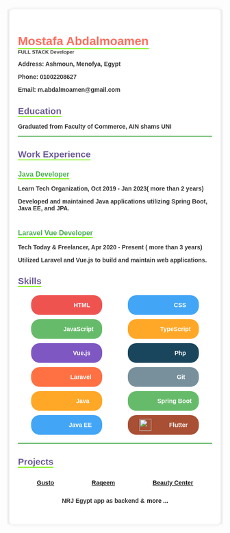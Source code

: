 <div
  style="
    font-family: Arial, sans-serif;
    margin: 0;
    padding: 0;
    background-color: #f5f5f5;
    color: #333;
    font-weight: bold;
  "
>
  <link
    rel="stylesheet"
    href="https://cdnjs.cloudflare.com/ajax/libs/font-awesome/5.15.4/css/all.min.css"
  />
  <div
    class="container"
    style="
      width: 90%;
      margin: 5px auto;
      background-color: #fff;
      padding: 20px;
      border-radius: 8px;
      box-shadow: 0 0 10px rgba(0, 0, 0, 0.1);
    "
  >
    <h1
      style="
        color: #ff6f61;
        font-family: Verdana, sans-serif;
        margin-bottom: 0;
        border-bottom: 2px solid #75f306;
        width: fit-content;
      "
    >
      Mostafa Abdalmoamen
    </h1>
    <small>FULL STACK Developer </small>
    <div class="contact-info">
      <p>Address: Ashmoun, Menofya, Egypt</p>
      <p>Phone: 01002208627</p>
      <p>Email: m.abdalmoamen@gmail.com</p>
    </div>
    <div class="contact-info" style="border-bottom: 2px solid #4caf50">
      <h2
        style="
          color: #6b5b95;
          font-family: Verdana, sans-serif;
          margin-bottom: 0;
          border-bottom: 2px solid #75f306;
          width: fit-content;
        "
      >
        Education
      </h2>
      <p>Graduated from Faculty of Commerce, AIN shams UNI</p>
    </div>
    <h2
      style="
        color: #6b5b95;
        font-family: Verdana, sans-serif;
        margin-bottom: 0;
        border-bottom: 2px solid #75f306;
        width: fit-content;
      "
    >
      Work Experience
    </h2>
    <div class="work-experience contact-info">
      <h3
        style="
          color: #4caf50;
          font-family: Verdana, sans-serif;
          margin-bottom: 0;
          border-bottom: 2px solid #75f306;
          width: fit-content;
        "
      >
        Java Developer
      </h3>
      <p>Learn Tech Organization, Oct 2019 - Jan 2023( more than 2 years)</p>
      <p>
        Developed and maintained Java applications utilizing Spring Boot, Java
        EE, and JPA.
      </p>
      <hr
        style="
          color: #4caf50;
          font-family: Verdana, sans-serif;
          margin-bottom: 0;
          border-bottom: 2px solid #75f306;
          width: fit-content;
        "
      />
      <h3
        style="
          color: #4caf50;
          font-family: Verdana, sans-serif;
          margin-bottom: 0;
          border-bottom: 2px solid #75f306;
          width: fit-content;
        "
      >
        Laravel Vue Developer
      </h3>
      <p>
        Tech Today &amp; Freelancer, Apr 2020 - Present ( more than 3 years)
      </p>
      <p>Utilized Laravel and Vue.js to build and maintain web applications.</p>
    </div>
    <h2
      style="
        color: #6b5b95;
        font-family: Verdana, sans-serif;
        margin-bottom: 0;
        border-bottom: 2px solid #75f306;
        width: fit-content;
      "
    >
      Skills
    </h2>
    <div class="skills" style="border-bottom: 2px solid #4caf50">
      <ul
        style="
          list-style-type: none;
          padding-left: 0;
          display: flex;
          flex-wrap: wrap;
        "
      >
        <li
          style="
            margin: 5px auto;
            padding: 8px;
            border-radius: 20px;
            color: #fff;
            height: 30px;
            width: 150px;
            display: flex;
            align-items: center;
            justify-content: space-around;
            background-color: #ef5350;
          "
          class="html"
        >
          <i
            style="
              height: 28px;
              width: 28px;
              font-size: 28px;
              margin-right: 5px;
            "
            class="icon fab fa-html5"
          ></i
          >HTML
        </li>
        <li
          style="
            margin: 5px auto;
            padding: 8px;
            border-radius: 20px;
            color: #fff;
            height: 30px;
            width: 150px;
            display: flex;
            align-items: center;
            justify-content: space-around;
            background-color: #42a5f5;
          "
          class="css"
        >
          <i
            style="
              height: 28px;
              width: 28px;
              font-size: 28px;
              margin-right: 5px;
            "
            class="icon fab fa-css3-alt"
          ></i
          >CSS
        </li>
        <li
          style="
            margin: 5px auto;
            padding: 8px;
            border-radius: 20px;
            color: #fff;
            height: 30px;
            width: 150px;
            display: flex;
            align-items: center;
            justify-content: space-around;
            background-color: #66bb6a;
          "
          class="js"
        >
          <i
            style="
              height: 28px;
              width: 28px;
              font-size: 28px;
              margin-right: 5px;
            "
            class="icon fab fa-js"
          ></i
          >JavaScript
        </li>
        <li
          style="
            margin: 5px auto;
            padding: 8px;
            border-radius: 20px;
            color: #fff;
            height: 30px;
            width: 150px;
            display: flex;
            align-items: center;
            justify-content: space-around;
            background-color: #ffa726;
          "
          class="ts"
        >
          <i
            style="
              height: 28px;
              width: 28px;
              font-size: 28px;
              margin-right: 5px;
            "
            class="icon fab fa-react"
          ></i
          >TypeScript
        </li>
        <li
          style="
            margin: 5px auto;
            padding: 8px;
            border-radius: 20px;
            color: #fff;
            height: 30px;
            width: 150px;
            display: flex;
            align-items: center;
            justify-content: space-around;
            background-color: #7e57c2;
          "
          class="vuejs"
        >
          <i
            style="
              height: 28px;
              width: 28px;
              font-size: 28px;
              margin-right: 5px;
            "
            class="icon fab fa-vuejs"
          ></i
          >Vue.js
        </li>
        <li
          style="
            margin: 5px auto;
            padding: 8px;
            border-radius: 20px;
            color: #fff;
            height: 30px;
            width: 150px;
            display: flex;
            align-items: center;
            justify-content: space-around;
            background-color: #19465c;
          "
          class="Php"
        >
          <i
            style="
              height: 28px;
              width: 28px;
              font-size: 28px;
              margin-right: 5px;
            "
            class="icon fab fa-php"
          ></i
          >Php
        </li>
        <li
          style="
            margin: 5px auto;
            padding: 8px;
            border-radius: 20px;
            color: #fff;
            height: 30px;
            width: 150px;
            display: flex;
            align-items: center;
            justify-content: space-around;
            background-color: #ff7043;
          "
          class="laravel"
        >
          <i
            style="
              height: 28px;
              width: 28px;
              font-size: 28px;
              margin-right: 5px;
            "
            class="icon fab fa-laravel"
          ></i
          >Laravel
        </li>
        <li
          style="
            margin: 5px auto;
            padding: 8px;
            border-radius: 20px;
            color: #fff;
            height: 30px;
            width: 150px;
            display: flex;
            align-items: center;
            justify-content: space-around;
            background-color: #78909c;
          "
          class="git"
        >
          <i
            style="
              height: 28px;
              width: 28px;
              font-size: 28px;
              margin-right: 5px;
            "
            class="icon fab fa-git"
          ></i
          >Git
        </li>
        <li
          style="
            margin: 5px auto;
            padding: 8px;
            border-radius: 20px;
            color: #fff;
            height: 30px;
            width: 150px;
            display: flex;
            align-items: center;
            justify-content: space-around;
            background-color: #ffa726;
          "
          class="java"
        >
          <i
            style="
              height: 28px;
              width: 28px;
              font-size: 28px;
              margin-right: 5px;
            "
            class="icon fab fa-java"
          ></i
          >Java
        </li>
        <li
          style="
            margin: 5px auto;
            padding: 8px;
            border-radius: 20px;
            color: #fff;
            height: 30px;
            width: 150px;
            display: flex;
            align-items: center;
            justify-content: space-around;
            background-color: #66bb6a;
          "
          class="springBoot"
        >
          <i
            style="
              height: 28px;
              width: 28px;
              font-size: 28px;
              margin-right: 5px;
            "
            class="icon fab fa-java"
          ></i
          >Spring Boot
        </li>
        <li
          style="
            margin: 5px auto;
            padding: 8px;
            border-radius: 20px;
            color: #fff;
            height: 30px;
            width: 150px;
            display: flex;
            align-items: center;
            justify-content: space-around;
            background-color: #42a5f5;
          "
          class="jee"
        >
          <i
            style="
              height: 28px;
              width: 28px;
              font-size: 28px;
              margin-right: 5px;
            "
            class="icon fab fa-java"
          ></i
          >Java EE
        </li>
        <li
          style="
            margin: 5px auto;
            padding: 8px;
            border-radius: 20px;
            color: #fff;
            height: 30px;
            width: 150px;
            display: flex;
            align-items: center;
            justify-content: space-around;
            background-color: #a94f34;
          "
          class="flutter"
        >
          <img
            style="
              height: 28px;
              width: 28px;
              font-size: 28px;
              margin-right: 5px;
            "
            src="https://docs.flutter.dev/assets/images/shared/brand/flutter/logo/flutter-logomark-320px.png"
            class="icon"
          />Flutter
        </li>
      </ul>
    </div>
    <h2
      style="
        color: #6b5b95;
        font-family: Verdana, sans-serif;
        margin-bottom: 0;
        border-bottom: 2px solid #75f306;
        width: fit-content;
      "
    >
      Projects
    </h2>
    <div class="">
      <ul
        style="
          list-style-type: none;
          padding-left: 0;
          display: flex;
          flex-wrap: wrap;
        "
      >
        <li
          style="
            margin: 5px auto;
            padding: 8px;
            border-radius: 20px;
            display: flex;
            align-items: center;
            justify-content: space-around;
          "
        >
          <a href="https://gusto.codies.cloud">Gusto</a>
        </li>
        <li
          style="
            margin: 5px auto;
            padding: 8px;
            border-radius: 20px;
            display: flex;
            align-items: center;
            justify-content: space-around;
          "
        >
          <a href="https://raqeem.codies.cloud">Raqeem</a>
        </li>
        <li
          style="
            margin: 5px auto;
            padding: 8px;
            border-radius: 20px;
            display: flex;
            align-items: center;
            justify-content: space-around;
          "
        >
          <a href="https://beautytoday.codies.cloud">Beauty Center</a>
        </li>
        <li
          style="
            margin: 5px auto;
            padding: 8px;
            border-radius: 20px;
            display: flex;
            align-items: center;
            justify-content: space-around;
          "
        >
          NRJ Egypt app as backend &amp;
          <a
            style="margin-left: 5px; text-decoration: none"
            href="https://https://github.com/mabdalmoamen"
          >
            more ...</a
          >
        </li>
      </ul>
    </div>
  </div>
</div>

